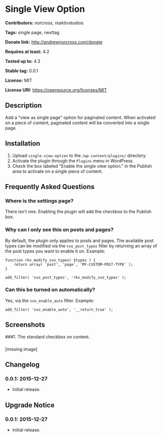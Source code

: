 # Single View Option #
**Contributors:** norcross, reaktivstudios

**Tags:** single page, nexttag

**Donate link:** http://andrewnorcross.com/donate

**Requires at least:** 4.2

**Tested up to:** 4.3

**Stable tag:** 0.0.1

**License:** MIT

**License URI:** https://opensource.org/licenses/MIT

## Description ##

Add a "view as single page" option for paginated content. When activated on a piece of content, paginated content will be converted into a single page.

## Installation ##

1. Upload `single-view-option` to the `/wp-content/plugins/` directory.
1. Activate the plugin through the `Plugins` menu in WordPress.
1. Check the box labeled "Enable the single view option." in the Publish area to activate on a single piece of content.

## Frequently Asked Questions ##

### Where is the settings page? ###

There isn't one. Enabling the plugin will add the checkbox to the Publish box.

### Why can I only see this on posts and pages? ###

By default, the plugin only applies to posts and pages. The available post types can be modified via the `svo_post_types` filter by returning an array of the post types you want to enable it on. Example:

```
function rkv_modify_svo_types( $types ) {
	return array( 'post', 'page', 'MY-CUSTOM-POST-TYPE' );
}

add_filter( 'svo_post_types', 'rkv_modify_svo_types' );
```

### Can this be turned on automatically? ###

Yes, via the `svo_enable_auto` filter. Example:

```
add_filter( 'svo_enable_auto', '__return_true' );
```

## Screenshots ##

###1. The standard checkbox on content.
###
[missing image]


## Changelog ##

### 0.0.1: 2015-12-27 ###

* Initial release.

## Upgrade Notice ##

### 0.0.1: 2015-12-27 ###

* Initial release.